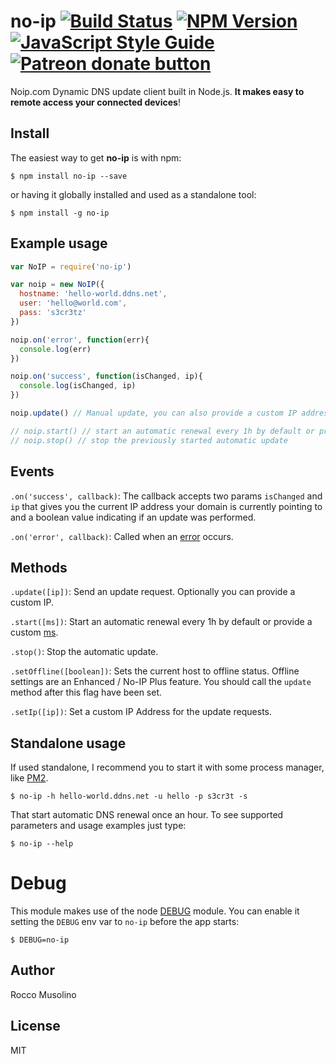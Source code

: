 # no-ip [![Build Status](https://travis-ci.org/roccomuso/no-ip.svg?branch=master)](https://travis-ci.org/roccomuso/no-ip) [![NPM Version](https://img.shields.io/npm/v/no-ip.svg)](https://www.npmjs.com/package/no-ip) [![JavaScript Style Guide](https://img.shields.io/badge/code_style-standard-brightgreen.svg)](https://standardjs.com) <span class="badge-patreon"><a href="https://patreon.com/roccomuso" title="Donate to this project using Patreon"><img src="https://img.shields.io/badge/patreon-donate-yellow.svg" alt="Patreon donate button" /></a></span>

Noip.com Dynamic DNS update client built in Node.js. **It makes easy to remote access your connected devices**!


## Install

The easiest way to get **no-ip** is with npm:

    $ npm install no-ip --save

or having it globally installed and used as a standalone tool:

    $ npm install -g no-ip

## Example usage

```javascript
var NoIP = require('no-ip')

var noip = new NoIP({
  hostname: 'hello-world.ddns.net',
  user: 'hello@world.com',
  pass: 's3cr3tz'
})

noip.on('error', function(err){
  console.log(err)
})

noip.on('success', function(isChanged, ip){
  console.log(isChanged, ip)
})

noip.update() // Manual update, you can also provide a custom IP address

// noip.start() // start an automatic renewal every 1h by default or provide a custom ms.
// noip.stop() // stop the previously started automatic update

```

## Events

`.on('success', callback)`: The callback accepts two params `isChanged` and `ip` that gives you the current IP address your domain is currently pointing to and a boolean value indicating if an update was performed.

`.on('error', callback)`: Called when an [error](https://www.noip.com/integrate/response) occurs.

## Methods

`.update([ip])`: Send an update request. Optionally you can provide a custom IP.

`.start([ms])`: Start an automatic renewal every 1h by default or provide a custom [ms](/zeit/ms).

`.stop()`: Stop the automatic update.

`.setOffline([boolean])`: Sets the current host to offline status. Offline settings are an Enhanced / No-IP Plus feature. You should call the `update` method after this flag have been set.

`.setIp([ip])`: Set a custom IP Address for the update requests.

## Standalone usage

If used standalone, I recommend you to start it with some process manager, like [PM2](https://github.com/Unitech/pm2).

    $ no-ip -h hello-world.ddns.net -u hello -p s3cr3t -s

That start automatic DNS renewal once an hour.
To see supported parameters and usage examples just type:

    $ no-ip --help


# Debug

This module makes use of the node [DEBUG](https://github.com/visionmedia/debug) module.
You can enable it setting the `DEBUG` env var to `no-ip` before the app starts:

    $ DEBUG=no-ip

## Author

Rocco Musolino

## License

MIT
